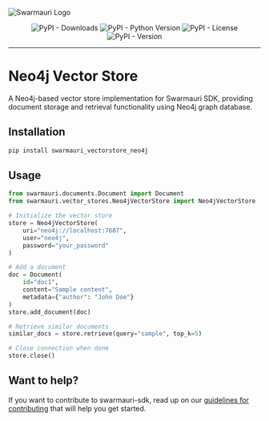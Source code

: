 ![Swarmauri Logo](https://res.cloudinary.com/dbjmpekvl/image/upload/v1730099724/Swarmauri-logo-lockup-2048x757_hww01w.png)

<div align="center">

![PyPI - Downloads](https://img.shields.io/pypi/dm/swarmauri_vectorstore_neo4j)
![PyPI - Python Version](https://img.shields.io/pypi/pyversions/swarmauri_vectorstore_neo4j)
![PyPI - License](https://img.shields.io/pypi/l/swarmauri_vectorstore_neo4j)
![PyPI - Version](https://img.shields.io/pypi/v/swarmauri_vectorstore_neo4j?label=swarmauri_vectorstore_neo4j&color=green)

</div>

---

# Neo4j Vector Store

A Neo4j-based vector store implementation for Swarmauri SDK, providing document storage and retrieval functionality using Neo4j graph database.

## Installation

```bash
pip install swarmauri_vectorstore_neo4j
```

## Usage

```python
from swarmauri.documents.Document import Document
from swarmauri.vector_stores.Neo4jVectorStore import Neo4jVectorStore

# Initialize the vector store
store = Neo4jVectorStore(
    uri="neo4j://localhost:7687",
    user="neo4j",
    password="your_password"
)

# Add a document
doc = Document(
    id="doc1",
    content="Sample content",
    metadata={"author": "John Doe"}
)
store.add_document(doc)

# Retrieve similar documents
similar_docs = store.retrieve(query="sample", top_k=5)

# Close connection when done
store.close()
```

## Want to help?

If you want to contribute to swarmauri-sdk, read up on our [guidelines for contributing](https://github.com/swarmauri/swarmauri-sdk/blob/master/contributing.md) that will help you get started.

